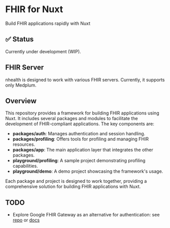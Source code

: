 # FHIR for Nuxt
Build FHIR applications rapidly with Nuxt

## ✅ Status

Currently under development (WIP).

## FHIR Server

nhealth is designed to work with various FHIR servers. Currently, it supports only Medplum.

## Overview

This repository provides a framework for building FHIR applications using Nuxt. It includes several packages and modules to facilitate the development of FHIR-compliant applications. The key components are:

- **packages/auth**: Manages authentication and session handling.
- **packages/profiling**: Offers tools for profiling and managing FHIR resources.
- **packages/app**: The main application layer that integrates the other packages.
- **playground/profiling**: A sample project demonstrating profiling capabilities.
- **playground/demo**: A demo project showcasing the framework's usage.

Each package and project is designed to work together, providing a comprehensive solution for building FHIR applications with Nuxt.

## TODO
- Explore Google FHIR Gateway as an alternative for authentication: see [repo](https://github.com/google/fhir-gateway) or [docs](https://google.github.io/fhir-gateway/)
